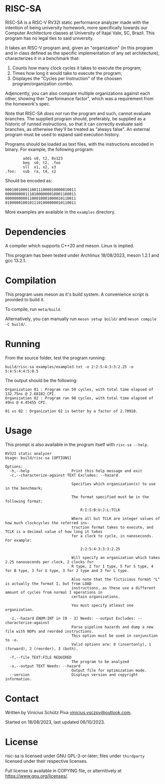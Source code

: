 # RISC-SA

RISC-SA is a RISC-V RV32I static performance analyzer made with the intention of
being university homework, more specifically towards our Computer Architecture
classes at University of Itajaí Vale, SC, Brazil. This program has no legal ties to
said university.

It takes an RISC-V program and, given an "organization" (in this program and in class
defined as the specific implementation of any set architecture), characterizes it
in a benchmark that:

1. Counts how many clock cycles it takes to execute the program;
2. Times how long it would take to execute the program;
3. Displayes the "Cycles per Instruction" of the choosen program/organization combo.

Adjencently, you can also compare multiple organizations against each other, showing
ther "performance factor", which was a requirement from the homework's spec.

Note that RISC-SA *does not* run the program and such, cannot evaluate branches.
The supplied program should, preferably, be supplied as a historic of runned instructions,
so that it can correctly evaluate said branches, as otherwise they'll be treated as
"always false". An external program must be used to expand said execution history.

Programs should be loaded as text files, with the instructions encoded in binary.
For example, the following program:

```
        addi s0, t2, 0x123
        beq  s0, t2, .foo
        sll  x1, x2, x3
.foo:   sub  ra, t4, s2
```

Should be encoded as:

```
00010010001100111000010000010011
00000000011101000000010001100011
00000000001100010001000010110011
01000001001011101000000010110011
```

More examples are available in the `examples` directory.

# Dependencies

A compiler which supports C++20 and meson. Linux is implied.

This program has been tested under Archlinux 18/08/2023, meson 1.2.1 and gcc 13.2.1.

# Compilation

This program uses meson as it's build system. A convenience script is provided to build it.

To compile, run `meta/build`.

Alternatively, you can manually run `meson setup build/` and `meson compile -C build/`.

# Running

From the source folder, test the program running:

```
build/risc-sa examples/example3.txt -o 2:2:5:4:3:3:2.25 -o 5:4:5:4:4:5:0.5
```

The output should be the following:

```
Organization 01 : Program ran 59 cycles, with total time elapsed of 132.75ns @ 2.68182 CPI.
Organization 02 : Program ran 98 cycles, with total time elapsed of 49ns @ 4.45455 CPI.

01 vs 02 : Organization 02 is better by a factor of 2.70918.
```

# Usage

This prompt is also available in the program itself with `risc-sa --help`.

```
RV32I static analyzer
Usage: build/risc-sa [OPTIONS]

Options:
  -h,--help                   Print this help message and exit
  -c,--characterize-against TEXT Excludes: --hazard

                              Specifies which organization(s) to use in the benchmark;

                              The format specified must be in the following format:

                                  R:I:S:B:U:J:L:TCLK

                              Where all but TCLK are integer values of how much clockcycles the referred ins-
                              truction format takes to execute, and TCLK is a decimal value of how long it takes
                              for a clock to cycle, in nanoseconds. For example:

                                  2:2:5:4:3:3:3:2.25

                              Will specify an organization which takes 2.25 nanoseconds per clock, 2 clocks for
                              R type, 2 for I type, 5 for S type, 4 for B type, 3 for U type, 3 for J type and 3 for L type.

                              Also note that the ficticious format "L" is actually the format I, but from LOAD
                              instructions, as these use a different amount of cycles from normal I operations in
                              certain organizations.

                              You must specify atleast one organization.

  -z,--hazard ENUM:INT in [0 - 3] Needs: --output Excludes: --characterize-against
                              Parse pipeline hazards and dump a new file with NOPs and reorded instructions.
                              This option must be used in conjunction to -o.
                              Valid options are: 0 (insertonly), 1 (forward), 2 (reorder), 3 (both).

  -f,--file TEXT:FILE REQUIRED
                              The program to be analyzed
  -o,--output TEXT Needs: --hazard
                              Output file for optimization mode.
  --version                   Displays version and copyright information.

```

# Contact

Written by Vinícius Schütz Piva <vinicius.vsczpv@outlook.com>.

Started on 18/08/2023, last updated 06/10/2023.

# License

risc-sa is licensed under GNU GPL-3-or-later; files under `thirdparty` licensed under their respective licenses.

Full license is available in COPYING file, or alternitively at <https://www.gnu.org/licenses/>.

